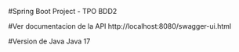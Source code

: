 #Spring Boot Project - TPO BDD2

#Ver documentacion de la API
http://localhost:8080/swagger-ui.html

#Version de Java
Java 17



